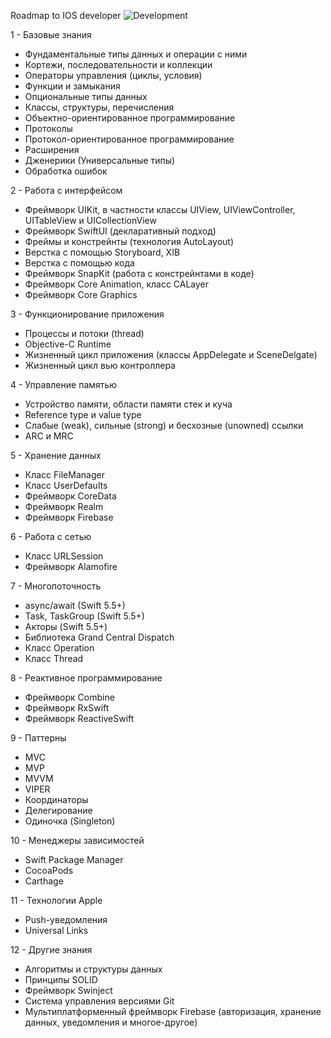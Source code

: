 Roadmap to IOS developer
![Development](https://user-images.githubusercontent.com/128493258/226629234-ac9de9f6-aabc-4a08-a7f3-35a2e52c9757.png)

1 - Базовые знания
* Фундаментальные типы данных и операции с ними
* Кортежи, последовательности и коллекции
* Операторы управления (циклы, условия)
* Функции и замыкания
* Опциональные типы данных
* Классы, структуры, перечисления
* Объектно-ориентированное программирование
* Протоколы
* Протокол-ориентированное программирование
* Расширения
* Дженерики (Универсальные типы)
* Обработка ошибок


2 - Работа с интерфейсом
* Фреймворк UIKit, в частности классы UIView, UIViewController, UITableView и UICollectionView
* Фреймворк SwiftUI (декларативный подход)
* Фреймы и констрейнты (технология AutoLayout)
* Верстка с помощью Storyboard, XIB
* Верстка с помощью кода
* Фреймворк SnapKit (работа с констрейнтами в коде)
* Фреймворк Core Animation, класс CALayer
* Фреймворк Core Graphics


3 - Функционирование приложения
* Процессы и потоки (thread)
* Objective-C Runtime
* Жизненный цикл приложения (классы AppDelegate и SceneDelgate)
* Жизненный цикл вью контроллера

4 - Управление памятью
* Устройство памяти, области памяти стек и куча
* Reference type и value type
* Слабые (weak), сильные (strong) и бесхозные (unowned) ссылки
* ARC и MRC

5 - Хранение данных
* Класс FileManager
* Класс UserDefaults
* Фреймворк CoreData
* Фреймворк Realm
* Фреймворк Firebase

6 - Работа с сетью
* Класс URLSession
* Фреймворк Alamofire

7 - Многопоточность
* async/await (Swift 5.5+)
* Task, TaskGroup (Swift 5.5+)
* Акторы (Swift 5.5+)
* Библиотека Grand Central Dispatch
* Класс Operation
* Класс Thread

8 - Реактивное программирование
* Фреймворк Combine
* Фреймворк RxSwift
* Фреймворк ReactiveSwift

9 - Паттерны
* MVC
* MVP
* MVVM
* VIPER
* Координаторы
* Делегирование
* Одиночка (Singleton)

10 - Менеджеры зависимостей
* Swift Package Manager
* CocoaPods
* Carthage

11 - Технологии Apple
* Push-уведомления 
* Universal Links

12 - Другие знания
* Алгоритмы и структуры данных
* Принципы SOLID
* Фреймворк Swinject
* Система управления версиями Git
* Мультиплатформенный фреймворк Firebase (авторизация, хранение данных, уведомления и многое-другое)

